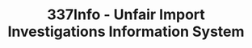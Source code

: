 ---
bigquery: https://console.cloud.google.com/bigquery?p=patents-public-data&d=usitc_investigations&page=dataset&project=sheets-management-319211
citation: US International Trade Commission 337Info Unfair Import Investigations Information
  System
contributors: US International Trade Comission
cost: None
description: US International Trade Commission 337Info Unfair Import Investigations
  Information System contains data on investigations done under Section 337. Section
  337 declares the infringement of certain statutory intellectual property rights
  and other forms of unfair competition in import trade to be unlawful practices.
  Most Section 337 investigations involve allegations of patent or registered trademark
  infringement.
documentation: FAQ and tutorial available on the site
last_edit: 04/07/2022, 12:46:16
location: https://pubapps2.usitc.gov/337external/
maintained_by: US International Trade Comission
schema_fields:
- copyrightNumbers
- finalDetViolation
- patentNumber
- investigationNo
- investigationType
- scheduledEndDateEvidHear
- ouiiAttorney
- markmanHearing
- currentStatus
- startDateMarkmanHearing
- lastUpdated
- ouiiParticipation
- finalDetNoViolation
- currentActiveALJ
- publication_number
- internalRemand
- docketNo
- investigationTermDate
- teoIdIssueDate
- scheduledStartDateEvidHear
- finalIdOnViolationIssue
- endDateMarkmanHearing
- patentNumbers
- trademarkNumbers
- respondent
- htsNumbers
- complainant
- dateOfPublicationFrNotice
- teoIdDueDate
- title
- finalIdOnViolationDue
- actualStartDateEvidHear
- aljAssigned
- dateCreated
- dateComplaintFiled
- issueDateOtherNonFinal
- actualEndDateEvidHear
- targetDate
- teoReliefGranted
- gcAttorney
- cafcAppeals
- invUnfairAct
- id
- teoProceedingInvolved
shortname: unfair_import_investigations
tags:
- import
- legal
- trade
timeframe: 2008-2021 (prior to 2008 downloadable as a JSON file)
title: 337Info - Unfair Import Investigations Information System
uuid: 2721f5ec-e599-4890-9265-9706719fc71e
---
